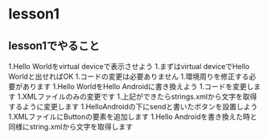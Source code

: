 # lesson1

## lesson1でやること
1.Hello Worldをvirtual deviceで表示させよう
	1.まずはvirtual deviceでHello Worldと出せればOK
	1.コードの変更は必要ありません
	1.環境周りを修正する必要があります
1.Hello WorldをHello Androidに書き換えよう
	1.コードを変更します
	1.XMLファイルのみの変更です
	1.上記ができたらstrings.xmlから文字を取得するように変更します
1.HelloAndroidの下にsendと書いたボタンを設置しよう
	1.XMLファイルにButtonの要素を追加します
	1.Hello Androidを書き換えた時と同様にstring.xmlから文字を取得します
